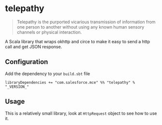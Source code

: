 # telepathy

> Telepathy is the purported vicarious transmission of information from one
> person to another without using any known human sensory channels or physical
> interaction.

A Scala library that wraps okhttp and circe to make it easy to send a http call
and get JSON response.

## Configuration

Add the dependency to your `build.sbt` file

```
libraryDependencies += "com.salesforce.mce" %% "telepathy" % "_VERSION_"
```

## Usage

This is a relatively small library, look at `HttpRequest` object to see how to
use it.
